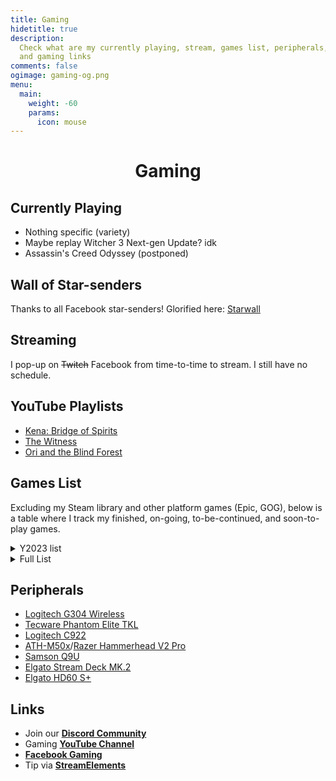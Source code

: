 ```yaml
---
title: Gaming
hidetitle: true
description:
  Check what are my currently playing, stream, games list, peripherals,
  and gaming links
comments: false
ogimage: gaming-og.png
menu:
  main:
    weight: -60
    params:
      icon: mouse
---
```


<style>
.vcontainer {
position: relative;
overflow: hidden;
margin: 0 auto;
width: 100%;
padding-top: 56.25%; /* 16:9 Aspect Ratio (divide 9 by 16 = 0.5625) */
}

/* Then style the iframe to fit in the container div with full height and width */
.iframe-resp {
position: absolute;
top: 0;
left: 0;
bottom: 0;
right: 0;
width: 100%;
height: 100%;
}

.icon {
margin-bottom: -6px;
}

</style>

<h1 style="text-align: center;">Gaming</h1>

## Currently Playing

- Nothing specific (variety)
- Maybe replay Witcher 3 Next-gen Update? idk
- Assassin's Creed Odyssey (postponed)

## Wall of Star-senders

Thanks to all Facebook star-senders! Glorified here: [Starwall](https://reddavid.me/starwall "Starwall")

## Streaming

I pop-up on <strike>Twitch</strike> Facebook from time-to-time to stream. I still have no schedule.

<div id="fb-root"></div>
<script async defer crossorigin="anonymous" src="https://connect.facebook.net/en_US/sdk.js#xfbml=1&version=v14.0&appId=1923295877819117&autoLogAppEvents=1" nonce="3RBbTOjV"></script>

<center>
<div class="fb-video" data-href="https://www.facebook.com/RedDavidGaming/live" data-width="800" data-show-text="false"></div></center>

## YouTube Playlists

- [Kena: Bridge of Spirits](https://www.youtube.com/playlist?list=PLwC47NQhSu5z7WwAGX3coYPzR3y_UIKsc)
- [The Witness](https://www.youtube.com/playlist?list=PLwC47NQhSu5zgk32JZbPRF9sgSY7i6sdN)
- [Ori and the Blind Forest](https://www.youtube.com/playlist?list=PLwC47NQhSu5wJlvkMyWrVrvbay5Ngk_N9)
  <!-- <script src= "https://player.twitch.tv/js/embed/v1.js"></script>
  <div id="vcontainer"></div>
  <script type="text/javascript">
  var options = {
  width: 1280,
  height: 720,
  channel: "RedDavidGaming",
  // only needed if your site is also embedded on embed.example.com and othersite.example.com
  parent: \["localhost", "reddavid.me"\]
  };
  var player = new Twitch.Player("vcontainer", options);
  player.setVolume(0.5);
  </script> -->

## Games List

Excluding my Steam library and other platform games (Epic, GOG), below is a table where I track my finished, on-going, to-be-continued, and soon-to-play games.

<details>
<summary>Y2023 list</summary>

- Dead Space 1, 2, 3
- Doom Eternal
- Ori and the Will of the Wisps
- Assassin's Creed: Odyssey (to continue & finish)
- Assassin's Creed: Valhalla
- Horizon: Zero Dawn
- Red Dead Redemption 2
- Resident Evil 3 Remake
- Resident Evil 7, 8
</details>

<details>
<summary>Full List</summary>

| Game Title                        | Completion Status        |
| --------------------------------- | ------------------------ |
| AER Memories of Old               | Done                     |
| Assassin's Creed Origins          | Done on Hard             |
| Assassin's Creed Odyssey          | Soon                     |
| Battlefield 3                     | Done                     |
| Battlefield 4                     | Done                     |
| BioShock                          | Done                     |
| BioShock 2                        | TBC                      |
| Bioshock Infinite                 | Done on Hard             |
| Blackmesa                         | Done                     |
| Braid                             | Done                     |
| Brothers - A Tale of Two Sons     | Done                     |
| Celeste                           | Soon                     |
| CoD: Black Ops                    | Done                     |
| CoD: MW                           | Done                     |
| CoD: MW 2                         | Done                     |
| CoD: MW 3                         | Done                     |
| CoD: World at War                 | Done                     |
| Dead Space                        | Soon                     |
| Dead Space 2                      | Soon                     |
| Dead Space 3                      | Soon                     |
| Dishonored                        | Done                     |
| Dishonored 2                      | TBC                      |
| DOOM 2016                         | Done                     |
| DOOM Eternal                      | TBC                      |
| Evoland 1/2                       | Done                     |
| Far Cry 3                         | Done                     |
| Far Cry 4                         | Done                     |
| Far Cry 5                         | Done                     |
| Far Cry 6                         | Done                     |
| Far Cry New Dawn                  | Done                     |
| Far Cry Primal                    | Done                     |
| Ghost Recon: Breakpoint           | TBC                      |
| Ghost Recon: Wildlands            | Done                     |
| GRIS                              | Done                     |
| GTA 3                             | Soon                     |
| GTA 4                             | Soon                     |
| GTA San Andreas                   | TBC                      |
| GTA V                             | Done main story          |
| GTA Vice City                     | Soon                     |
| Half-Life                         | Done                     |
| Half-Life 2                       | Done                     |
| Hellblade: Senua's Sacrifice      | Soon                     |
| HL2: Ep 1                         | Done                     |
| HL2: Ep 2                         | Done                     |
| Hollow Knight                     | Done 112% P1-4 NB        |
| Homefront                         | Done                     |
| Homefront: The Revolution         | Soon                     |
| Horizon Zero Dawn                 | Soon                     |
| Journey                           | Done                     |
| Kena Bridge of Spirits            | Done                     |
| LIMBO                             | Done                     |
| Machinarium                       | Done                     |
| Mad Max                           | TBC                      |
| Mafia 2                           | Done                     |
| Medal of Honor                    | Done                     |
| Metro 2033                        | Done                     |
| Metro Exodus                      | Done                     |
| Metro Last Light                  | Done                     |
| Mirror's Edge                     | TBC                      |
| NFS: Carbon                       | TBC                      |
| NFS: Most Wanted Black Edition    | Done                     |
| NFS: Underground 2                | Done                     |
| Ori and the Blind Forest          | Done                     |
| Ori and the Will of the Wisps     | Soon                     |
| Portal                            | Done                     |
| Portal 2                          | Done                     |
| Prototype                         | Done                     |
| Prototype 2                       | Done                     |
| Puzzle Agent                      | Done                     |
| Puzzle Agent 2                    | Done                     |
| Raft                              | TBC - playing off stream |
| Red Dead Redemption 2             | Soon                     |
| Sleeping Dogs                     | Done                     |
| Slime Rancher                     | Done - story             |
| Spec Ops: The Line                | Done                     |
| The Darkness 2                    | Done                     |
| The Dream Machine                 | TBC                      |
| The Outer Worlds                  | TBC                      |
| The Sexy Brutale                  | Done                     |
| The Walking Dead (Season 1?)      | Done                     |
| The Witcher 3: Wild Hunt + 2 DLCs | Done                     |
| The Witness                       | Done                     |
| Turnip Boy                        | Done                     |
| Undertale                         | TBC                      |
| Valley                            | Done                     |
| Max Payne 2                       | TBC                      |
| C&C: Red Alert 2 Campaign         | Done on Hard             |
| C&C: RA2 Yuri's Revenge Campaign  | Done on Hard             |
| C&C: Red Alert 3 Campaign         | Done on Easy             |
| C&C: RA3 Uprising                 | Done on Easy             |
| NFS: The Run                      | Done                     |

<p style="text-align: right; margin-top: -20px"><small><em>as of August 9, 2022</em></small></p>

</details>

## Peripherals

- [Logitech G304 Wireless](https://www.logitechg.com/en-ph/products/gaming-mice/g304-lightspeed-wireless-gaming-mouse.html)
- [Tecware Phantom Elite TKL](https://www.tecware.co/phantomelite)
- [Logitech C922](https://www.logitech.com/en-ph/products/webcams/c922-pro-stream-webcam.960-001090.html)
- [ATH-M50x](https://www.audio-technica.com/en-us/ath-m50x)/[Razer Hammerhead V2 Pro](https://www2.razer.com/ap-en/gaming-audio/razer-hammerhead-pro-v2)
- [Samson Q9U](http://www.samsontech.com/samson/products/microphones/dynamic-microphones/q9u/)
- [Elgato Stream Deck MK.2](https://www.elgato.com/en/stream-deck-mk2)
- [Elgato HD60 S+](https://www.elgato.com/en/game-capture-hd60-s-plus)

## Links

- Join our [**Discord Community**](https://discord.gg/rKnJb4J)
- Gaming [**YouTube Channel**](https://www.youtube.com/channel/UCzhXnO1cPiTos6UD5yWf0vw)
- [**Facebook Gaming**](https://facebook.com/RedDavidGaming/community)
- Tip via [**StreamElements**](https://streamelements.com/RedDavidGaming/tip)

<br>
